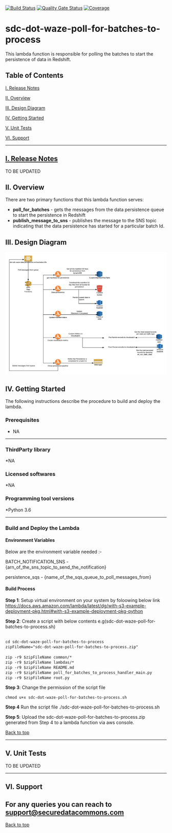 
[![Build Status](https://travis-ci.com/usdot-jpo-sdc/sdc-dot-waze-poll-for-batches-to-process.svg?branch=master)](https://travis-ci.com/usdot-jpo-sdc/sdc-dot-waze-poll-for-batches-to-process)
[![Quality Gate Status](https://sonarcloud.io/api/project_badges/measure?project=usdot-jpo-sdc_sdc-dot-waze-poll-for-batches-to-process&metric=alert_status)](https://sonarcloud.io/dashboard?id=usdot-jpo-sdc_sdc-dot-waze-poll-for-batches-to-process)
[![Coverage](https://sonarcloud.io/api/project_badges/measure?project=usdot-jpo-sdc_sdc-dot-waze-poll-for-batches-to-process&metric=coverage)](https://sonarcloud.io/dashboard?id=usdot-jpo-sdc_sdc-dot-waze-poll-for-batches-to-process)
# sdc-dot-waze-poll-for-batches-to-process
This lambda function is responsible for polling the batches to start the persistence of data in Redshift.

<a name="toc"/>

## Table of Contents

[I. Release Notes](#release-notes)

[II. Overview](#overview)

[III. Design Diagram](#design-diagram)

[IV. Getting Started](#getting-started)

[V. Unit Tests](#unit-tests)

[VI. Support](#support)

---

<a name="release-notes"/>


## [I. Release Notes](ReleaseNotes.md)
TO BE UPDATED

<a name="overview"/>

## II. Overview

There are two primary functions that this lambda function serves:
* **poll_for_batches** - gets the messages from the data persistence queue to start the persistence in Redshift
* **publish_message_to_sns** - publishes the message to the SNS topic indicating that the data persistence has started for a particular batch Id.

<a name="design-diagram"/>

## III. Design Diagram

![sdc-dot-waze-poll-for-batches-to-proces](images/waze-data-persistence.png)

<a name="getting-started"/>

## IV. Getting Started

The following instructions describe the procedure to build and deploy the lambda.

### Prerequisites
* NA 

---
### ThirdParty library

*NA

### Licensed softwares

*NA

### Programming tool versions

*Python 3.6


---
### Build and Deploy the Lambda

#### Environment Variables
Below are the environment variable needed :- 

BATCH_NOTIFICATION_SNS - {arn_of_the_sns_topic_to_send_the_notification}

persistence_sqs  - {name_of_the_sqs_queue_to_poll_messages_from}

#### Build Process

**Step 1**: Setup virtual environment on your system by foloowing below link
https://docs.aws.amazon.com/lambda/latest/dg/with-s3-example-deployment-pkg.html#with-s3-example-deployment-pkg-python

**Step 2**: Create a script with below contents e.g(sdc-dot-waze-poll-for-batches-to-process.sh)
```#!/bin/sh

cd sdc-dot-waze-poll-for-batches-to-process
zipFileName="sdc-dot-waze-poll-for-batches-to-process.zip"

zip -r9 $zipFileName common/*
zip -r9 $zipFileName lambdas/*
zip -r9 $zipFileName README.md
zip -r9 $zipFileName poll_for_batches_to_process_handler_main.py
zip -r9 $zipFileName root.py
```

**Step 3**: Change the permission of the script file

```
chmod u+x sdc-dot-waze-poll-for-batches-to-process.sh
```

**Step 4** Run the script file
./sdc-dot-waze-poll-for-batches-to-process.sh

**Step 5**: Upload the sdc-dot-waze-poll-for-batches-to-process.zip generated from Step 4 to a lambda function via aws console.

[Back to top](#toc)

---
<a name="unit-tests"/>

## V. Unit Tests

TO BE UPDATED

---
<a name="support"/>

## VI. Support

For any queries you can reach to support@securedatacommons.com
---
[Back to top](#toc)

